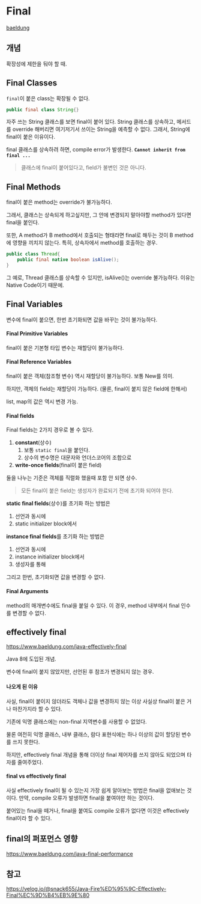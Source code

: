 # Final
[baeldung](https://www.baeldung.com/java-final)

## 개념
확장성에 제한을 둬야 할 때.

## Final Classes
`final`이 붙은 class는 확장될 수 없다.

~~~java
public final class String{}
~~~
자주 쓰는 String 클래스를 보면 final이 붙어 있다.
String 클래스를 상속하고, 메서드를 override 해버리면 여기저기서 쓰이는 String을 예측할 수 없다.
그래서, String에 final이 붙은 이유이다.

final 클래스를 상속하려 하면, compile error가 발생한다.
**`Cannot inherit from final ...`**

>클래스에 final이 붙어있다고, field가 불변인 것은 아니다. 

## Final Methods
final이 붙은 method는 override가 불가능하다.

그래서, 클래스는 상속되게 하고싶지만, 그 안에 변경되지 말아야할 method가 있다면 final을 붙인다.

또한, A method가 B method에서 호출되는 형태라면 final로 해두는 것이 B method에 
영향을 끼치지 않는다. 특히, 상속자에서 method를 호출하는 경우.

~~~java
public class Thread{
    public final native boolean isAlive();
}
~~~
그 예로, Thread 클래스를 상속할 수 있지만, isAlive()는 override 불가능하다.
이유는 Native Code이기 때문에.

## Final Variables
변수에 final이 붙으면, 한번 초기화되면 값을 바꾸는 것이 불가능하다.

#### Final Primitive Variables
final이 붙은 기본형 타입 변수는 재할당이 불가능하다.

#### Final Reference Variables
final이 붙은 객체(참조형 변수) 역시 재할당이 불가능하다. 보통 New를 의미.

하지만, 객체의 field는 재할당이 가능하다. (물론, final이 붙지 않은 field에 한해서)

list, map의 값은 역시 변경 가능.

#### Final fields
Final fields는 2가지 경우로 볼 수 있다. 
1. **constant**(상수)
   1.  보통 `static final`을 붙인다.
   2.  상수의 변수명은 대문자와 언더스코어의 조합으로
2. **write-once fields**(final이 붙은 field)

둘을 나누는 기준은 객체를 직렬화 했을때 포함 안 되면 상수.

>모든 final이 붙은 field는 생성자가 완료되기 전에 초기화 되어야 한다.

**static final fields**(상수)를 초기화 하는 방법은 
1. 선언과 동시에
2. static initializer block에서

**instance final fields**를 초기화 하는 방법은
1. 선언과 동시에
2. instance initializer block에서
3. 생성자를 통해

그리고 한번, 초기화되면 값을 변경할 수 없다.

#### Final Arguments
method의 매개변수에도 final을 붙일 수 있다. 
이 경우, method 내부에서 final 인수를 변경할 수 없다.

## effectively final
https://www.baeldung.com/java-effectively-final

Java 8에 도입된 개념.

변수에 final이 붙지 않았지만, 선언된 후 참조가 변경되지 않는 경우.

#### 나오게 된 이유
사실, final이 붙이지 않더라도 객체나 값을 변경하지 않는 이상 사실상 final이 붙은 거나 마찬가지라 할 수 있다.

기존에 익명 클래스에는 non-final 지역변수를 사용할 수 없었다.

물론 여전히 익명 클래스, 내부 클래스, 람다 표현식에는 하나 이상의 값이 할당된 변수를 쓰지 못한다.

하지만, effectively final 개념을 통해 더이상 final 제어자를 쓰지 않아도 되었으며 타자를 줄여주었다.

#### final vs effectively final
사실 effectively final이 될 수 있는지 가장 쉽게 알아보는 방법은 final을 없애보는 것이다.
만약, compile 오류가 발생하면 final을 붙여야만 하는 것이다.

붙어있는 final을 떼거나, final을 붙여도 compile 오류가 없다면 이것은 effectively final이라 할 수 있다.


## final의 퍼포먼스 영향
https://www.baeldung.com/java-final-performance

## 참고
https://velog.io/@snack655/Java-Fire%ED%95%9C-Effectively-Final%EC%9D%B4%EB%9E%80
